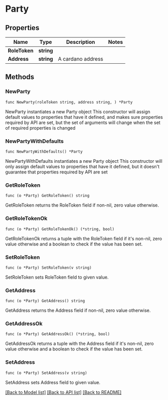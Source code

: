 # Party

## Properties

Name | Type | Description | Notes
------------ | ------------- | ------------- | -------------
**RoleToken** | **string** |  | 
**Address** | **string** | A cardano address | 

## Methods

### NewParty

`func NewParty(roleToken string, address string, ) *Party`

NewParty instantiates a new Party object
This constructor will assign default values to properties that have it defined,
and makes sure properties required by API are set, but the set of arguments
will change when the set of required properties is changed

### NewPartyWithDefaults

`func NewPartyWithDefaults() *Party`

NewPartyWithDefaults instantiates a new Party object
This constructor will only assign default values to properties that have it defined,
but it doesn't guarantee that properties required by API are set

### GetRoleToken

`func (o *Party) GetRoleToken() string`

GetRoleToken returns the RoleToken field if non-nil, zero value otherwise.

### GetRoleTokenOk

`func (o *Party) GetRoleTokenOk() (*string, bool)`

GetRoleTokenOk returns a tuple with the RoleToken field if it's non-nil, zero value otherwise
and a boolean to check if the value has been set.

### SetRoleToken

`func (o *Party) SetRoleToken(v string)`

SetRoleToken sets RoleToken field to given value.


### GetAddress

`func (o *Party) GetAddress() string`

GetAddress returns the Address field if non-nil, zero value otherwise.

### GetAddressOk

`func (o *Party) GetAddressOk() (*string, bool)`

GetAddressOk returns a tuple with the Address field if it's non-nil, zero value otherwise
and a boolean to check if the value has been set.

### SetAddress

`func (o *Party) SetAddress(v string)`

SetAddress sets Address field to given value.



[[Back to Model list]](../README.md#documentation-for-models) [[Back to API list]](../README.md#documentation-for-api-endpoints) [[Back to README]](../README.md)


